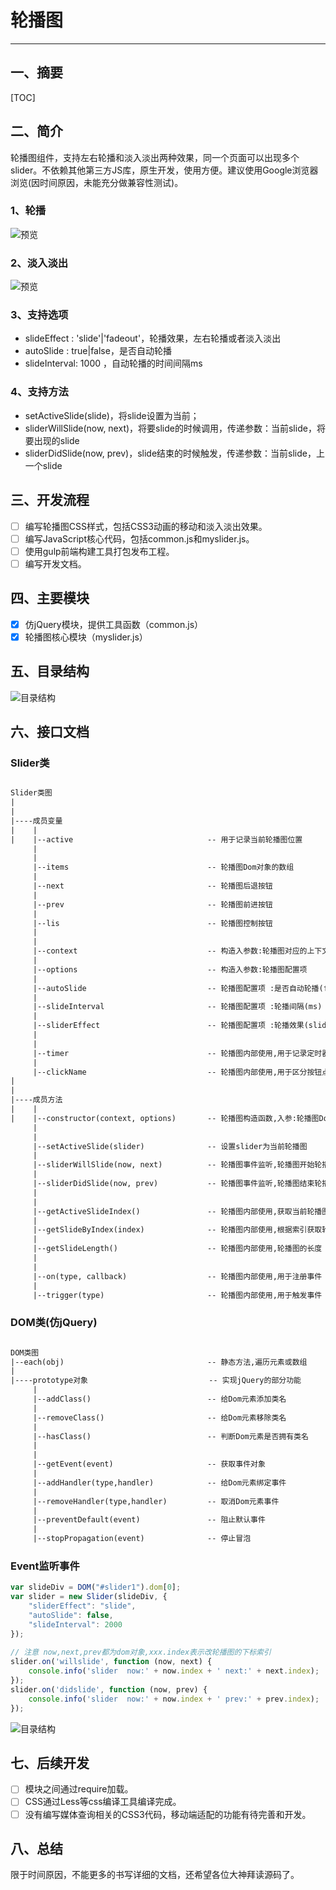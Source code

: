 # 轮播图

---
## 一、摘要
[TOC]

## 二、简介
轮播图组件，支持左右轮播和淡入淡出两种效果，同一个页面可以出现多个slider。不依赖其他第三方JS库，原生开发，使用方便。建议使用Google浏览器浏览(因时间原因，未能充分做兼容性测试)。

### 1、轮播
![预览](http://120.25.221.172/img/slider.gif)

### 2、淡入淡出
![预览](http://120.25.221.172/img/fide.gif)


### 3、支持选项

 - slideEffect : 'slide'|'fadeout'，轮播效果，左右轮播或者淡入淡出
 - autoSlide : true|false，是否自动轮播
 - slideInterval: 1000 ，自动轮播的时间间隔ms

### 4、支持方法
- setActiveSlide(slide)，将slide设置为当前；
- sliderWillSlide(now,  next)，将要slide的时候调用，传递参数：当前slide，将要出现的slide
- sliderDidSlide(now, prev)，slide结束的时候触发，传递参数：当前slide，上一个slide

## 三、开发流程

- [ ] 编写轮播图CSS样式，包括CSS3动画的移动和淡入淡出效果。
- [ ] 编写JavaScript核心代码，包括common.js和myslider.js。
- [ ] 使用gulp前端构建工具打包发布工程。
- [ ] 编写开发文档。

## 四、主要模块
 - [x] 仿jQuery模块，提供工具函数（common.js）
 - [x] 轮播图核心模块（myslider.js）

## 五、目录结构
![目录结构](http://120.25.221.172/img/slider_construction.png)

## 六、接口文档

### Slider类
``` txt

Slider类图
|
|
|----成员变量                                                                      		
|    |
|    |--active                    			-- 用于记录当前轮播图位置               					
     |
     |
     |--items                               -- 轮播图Dom对象的数组                         					
     |
     |--next                                -- 轮播图后退按钮                     					
     |
     |--prev                                -- 轮播图前进按钮                					
     |
     |--lis                                 -- 轮播图控制按钮                    					
     |
     |
     |--context                             -- 构造入参数:轮播图对应的上下文环境                    					
     |
     |--options                             -- 构造入参数:轮播图配置项  
     |
     |--autoSlide                           -- 轮播图配置项 :是否自动轮播(false|true)   
     |
     |--slideInterval                       -- 轮播图配置项 :轮播间隔(ms)  
     |
     |--sliderEffect                        -- 轮播图配置项 :轮播效果(slide|fadeout) 
     |
     |
     |--timer                               -- 轮播图内部使用,用于记录定时器ID
     |
     |--clickName                           -- 轮播图内部使用,用于区分按钮点击类型
|                       					
|
|----成员方法
|    |	
|	 |--constructor(context, options)       -- 轮播图构造函数,入参:轮播图Dom对象和配置项options
	 |
	 |
	 |--setActiveSlide(slider)              -- 设置slider为当前轮播图
	 |
     |--sliderWillSlide(now, next)          -- 轮播图事件监听,轮播图开始轮播时触发
	 |
     |--sliderDidSlide(now, prev)           -- 轮播图事件监听,轮播图结束轮播时触发
     |
     |
     |--getActiveSlideIndex()               -- 轮播图内部使用,获取当前轮播图索引
	 |
     |--getSlideByIndex(index)              -- 轮播图内部使用,根据索引获取轮播图的Dom对象
	 |
     |--getSlideLength()                    -- 轮播图内部使用,轮播图的长度
     |
     |
     |--on(type, callback)                  -- 轮播图内部使用,用于注册事件
	 |
     |--trigger(type)                       -- 轮播图内部使用,用于触发事件
```

### DOM类(仿jQuery)
``` txt

DOM类图 
|--each(obj)                                -- 静态方法,遍历元素或数组         					    
|
|----prototype对象                           -- 实现jQuery的部分功能
     |
     |--addClass()                          -- 给Dom元素添加类名                       					
     |
     |--removeClass()                       -- 给Dom元素移除类名                        					
     |
     |--hasClass()                          -- 判断Dom元素是否拥有类名                  					
     |
     |
     |--getEvent(event)                     -- 获取事件对象  
     |
     |--addHandler(type,handler)            -- 给Dom元素绑定事件  
     |
     |--removeHandler(type,handler)         -- 取消Dom元素事件   
     |
     |--preventDefault(event)               -- 阻止默认事件 
     |
     |--stopPropagation(event)              -- 停止冒泡 

```

### Event监听事件
``` javascript
var slideDiv = DOM("#slider1").dom[0];
var slider = new Slider(slideDiv, {
    "sliderEffect": "slide",
    "autoSlide": false,
    "slideInterval": 2000
});
        
// 注意 now,next,prev都为dom对象,xxx.index表示改轮播图的下标索引
slider.on('willslide', function (now, next) {
    console.info('slider  now:' + now.index + ' next:' + next.index);
});
slider.on('didslide', function (now, prev) {
    console.info('slider  now:' + now.index + ' prev:' + prev.index);
});
``` 
![目录结构](http://120.25.221.172/img/event.gif)

## 七、后续开发
- [ ] 模块之间通过require加载。
- [ ] CSS通过Less等css编译工具编译完成。
- [ ] 没有编写媒体查询相关的CSS3代码，移动端适配的功能有待完善和开发。

## 八、总结
限于时间原因，不能更多的书写详细的文档，还希望各位大神拜读源码了。
